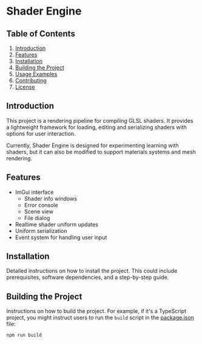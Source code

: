 # Shader Engine

## Table of Contents

1. [Introduction](#introduction)
2. [Features](#features)
3. [Installation](#installation)
4. [Building the Project](#building-the-project)
5. [Usage Examples](#usage-examples)
6. [Contributing](#contributing)
7. [License](#license)

## Introduction

This project is a rendering pipeline for compiling GLSL shaders. It provides a lightweight framework for loading, editing and serializing shaders with options for user interaction.

Currently, Shader Engine is designed for experimenting learning with shaders, but it can also be modified to support materials systems and mesh rendering.

## Features

- ImGui interface
  - Shader info windows
  - Error console
  - Scene view
  - File dialog
- Realtime shader uniform updates
- Uniform serialization
- Event system for handling user input

## Installation

Detailed instructions on how to install the project. This could include prerequisites, software dependencies, and a step-by-step guide.

## Building the Project

Instructions on how to build the project. For example, if it's a TypeScript project, you might instruct users to run the `build` script in the [package.json](package.json) file:

```sh
npm run build
```
